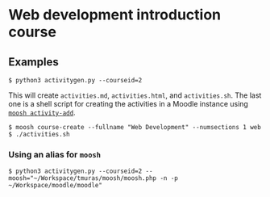 # Web development introduction course

## Examples

```
$ python3 activitygen.py --courseid=2
```

This will create `activities.md`, `activities.html`, and `activities.sh`. The last one is a shell script for creating the activities in a Moodle instance using [`moosh activity-add`](https://moosh-online.com/commands/#activity-add).

```
$ moosh course-create --fullname "Web Development" --numsections 1 web
$ ./activities.sh
```

### Using an alias for `moosh`

```
$ python3 activitygen.py --courseid=2 --moosh="~/Workspace/tmuras/moosh/moosh.php -n -p ~/Workspace/moodle/moodle"
```
